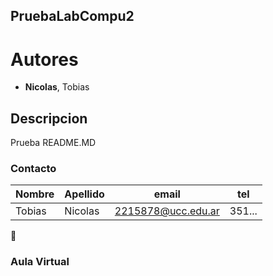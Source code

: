 
## PruebaLabCompu2

# Autores
- **Nicolas**, Tobias

## Descripcion
Prueba README.MD

### Contacto
| Nombre | Apellido | email              | tel    |
|--------|----------|--------------------|--------|
| Tobias |  Nicolas | 2215878@ucc.edu.ar | 351... |

:rocket:

### Aula Virtual
[Aula Virtual]: (https://presencial.ucc.edu.ar/course/view.php?id=9253)